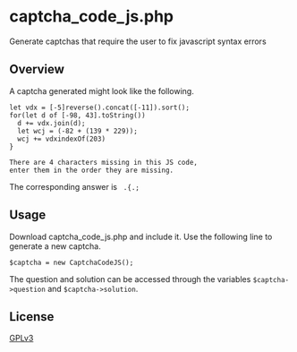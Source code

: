 # captcha\_code\_js.php
Generate captchas that require the user to fix javascript syntax errors

## Overview
A captcha generated might look like the following.

    let vdx = [-5]reverse().concat([-11]).sort();
    for(let d of [-98, 43].toString()) 
      d += vdx.join(d);
      let wcj = (-82 + (139 * 229));
      wcj += vdxindexOf(203)
    }

    There are 4 characters missing in this JS code,
    enter them in the order they are missing.

The corresponding answer is ` .{.;`

## Usage
Download captcha\_code\_js.php and include it. Use the following line to
generate a new captcha.

    $captcha = new CaptchaCodeJS();

The question and solution can be accessed through the variables
`$captcha->question` and `$captcha->solution`.

## License
[GPLv3](https://www.gnu.org/licenses/gpl-3.0.html)
